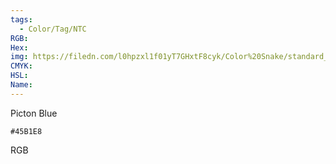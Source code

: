 ```yaml
---
tags:
  - Color/Tag/NTC
RGB:
Hex:
img: https://filedn.com/l0hpzxl1f01yT7GHxtF8cyk/Color%20Snake/standard_csv_to_svg//45B1E8.svg
CMYK:
HSL:
Name:
---
```

Picton Blue
```palette
#45B1E8
```
RGB

